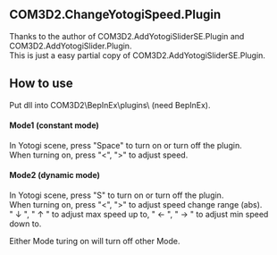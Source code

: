 ## COM3D2.ChangeYotogiSpeed.Plugin
Thanks to the author of COM3D2.AddYotogiSliderSE.Plugin and COM3D2.AddYotogiSlider.Plugin.  
This is just a easy partial copy of COM3D2.AddYotogiSliderSE.Plugin.  

## How to use
Put dll into COM3D2\BepInEx\plugins\ (need BepInEx).  

#### Mode1 (constant mode)
In Yotogi scene, press "Space" to turn on or turn off the plugin.  
When turning on, press "<", ">" to adjust speed.  

#### Mode2 (dynamic mode)
In Yotogi scene, press "S" to turn on or turn off the plugin.  
When turning on, press "<", ">" to adjust speed change range (abs).  
" ↓ ", " ↑ " to adjust max speed up to, " ← ", " → " to adjust min speed down to.  
  
Either Mode turing on will turn off other Mode.  
